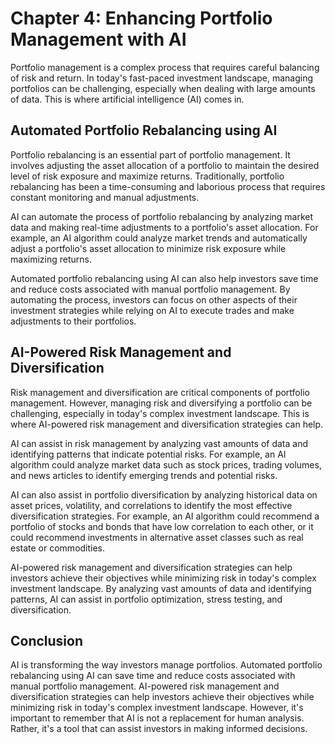 Chapter 4: Enhancing Portfolio Management with AI
=================================================

Portfolio management is a complex process that requires careful balancing of risk and return. In today's fast-paced investment landscape, managing portfolios can be challenging, especially when dealing with large amounts of data. This is where artificial intelligence (AI) comes in.

Automated Portfolio Rebalancing using AI
----------------------------------------

Portfolio rebalancing is an essential part of portfolio management. It involves adjusting the asset allocation of a portfolio to maintain the desired level of risk exposure and maximize returns. Traditionally, portfolio rebalancing has been a time-consuming and laborious process that requires constant monitoring and manual adjustments.

AI can automate the process of portfolio rebalancing by analyzing market data and making real-time adjustments to a portfolio's asset allocation. For example, an AI algorithm could analyze market trends and automatically adjust a portfolio's asset allocation to minimize risk exposure while maximizing returns.

Automated portfolio rebalancing using AI can also help investors save time and reduce costs associated with manual portfolio management. By automating the process, investors can focus on other aspects of their investment strategies while relying on AI to execute trades and make adjustments to their portfolios.

AI-Powered Risk Management and Diversification
----------------------------------------------

Risk management and diversification are critical components of portfolio management. However, managing risk and diversifying a portfolio can be challenging, especially in today's complex investment landscape. This is where AI-powered risk management and diversification strategies can help.

AI can assist in risk management by analyzing vast amounts of data and identifying patterns that indicate potential risks. For example, an AI algorithm could analyze market data such as stock prices, trading volumes, and news articles to identify emerging trends and potential risks.

AI can also assist in portfolio diversification by analyzing historical data on asset prices, volatility, and correlations to identify the most effective diversification strategies. For example, an AI algorithm could recommend a portfolio of stocks and bonds that have low correlation to each other, or it could recommend investments in alternative asset classes such as real estate or commodities.

AI-powered risk management and diversification strategies can help investors achieve their objectives while minimizing risk in today's complex investment landscape. By analyzing vast amounts of data and identifying patterns, AI can assist in portfolio optimization, stress testing, and diversification.

Conclusion
----------

AI is transforming the way investors manage portfolios. Automated portfolio rebalancing using AI can save time and reduce costs associated with manual portfolio management. AI-powered risk management and diversification strategies can help investors achieve their objectives while minimizing risk in today's complex investment landscape. However, it's important to remember that AI is not a replacement for human analysis. Rather, it's a tool that can assist investors in making informed decisions.
